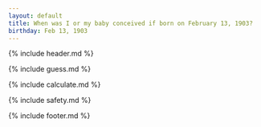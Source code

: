 ```yaml
---
layout: default
title: When was I or my baby conceived if born on February 13, 1903?
birthday: Feb 13, 1903
---
```


{% include header.md %}

{% include guess.md %}

{% include calculate.md %}

{% include safety.md %}

{% include footer.md %}



